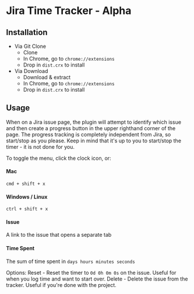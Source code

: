 # Jira Time Tracker - Alpha

## Installation
* Via Git Clone
  * Clone
  * In Chrome, go to `chrome://extensions`
  * Drop in `dist.crx` to install
* Via Download
  * Download & extract
  * In Chrome, go to `chrome://extensions`
  * Drop in `dist.crx` to install

## Usage

When on a Jira issue page, the plugin will attempt to identify which issue and then create a progress button in the upper righthand corner of the page.
The progress tracking is completely independent from Jira, so start/stop as you please.
Keep in mind that it's up to you to start/stop the timer - it is not done for you.

To toggle the menu, click the clock icon, or:

#### Mac
`cmd + shift + x`

#### Windows / Linux
`ctrl + shift + x`

#### Issue #
A link to the issue that opens a separate tab

#### Time Spent
The sum of time spent in `days hours minutes seconds`

Options:
Reset - Reset the timer to `0d 0h 0m 0s` on the issue. Useful for when you log time and want to start over.
Delete - Delete the issue from the tracker. Useful if you're done with the project.
